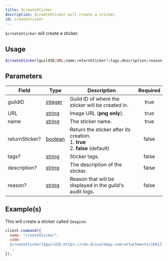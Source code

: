 ```yaml
---
title: $createSticker
description: $createSticker will create a sticker.
id: createSticker
---
```


`$createSticker` will create a sticker.

## Usage

```php
$createSticker[guildID;URL;name;returnSticker?;tags;description;reason]
```

## Parameters

| Field          | Type                                                                                                | Description                                                                             | Required |
| -------------- | --------------------------------------------------------------------------------------------------- | --------------------------------------------------------------------------------------- | :------: |
| guildID        | [integer](https://developer.mozilla.org/en-US/docs/Web/JavaScript/Reference/Global_Objects/Integer) | Guild ID of where the sticker will be created in.                                       |   true   |
| URL            | [string](https://developer.mozilla.org/en-US/docs/Web/JavaScript/Reference/Global_Objects/String)   | Image URL (**png only**).                                                               |   true   |
| name           | [string](https://developer.mozilla.org/en-US/docs/Web/JavaScript/Reference/Global_Objects/String)   | The sticker name.                                                                       |   true   |
| returnSticker? | [boolean](https://developer.mozilla.org/en-US/docs/Web/JavaScript/Reference/Global_Objects/Boolean) | Return the sticker after its creation. <br /> 1. **true** <br /> 2. **false** (default) |  false   |
| tags?          | [string](https://developer.mozilla.org/en-US/docs/Web/JavaScript/Reference/Global_Objects/String)   | Sticker tags.                                                                           |  false   |
| description?   | [string](https://developer.mozilla.org/en-US/docs/Web/JavaScript/Reference/Global_Objects/String)   | The description of the sticker.                                                         |  false   |
| reason?        | [string](https://developer.mozilla.org/en-US/docs/Web/JavaScript/Reference/Global_Objects/String)   | Reason that will be displayed in the guild's audit logs.                                |  false   |

## Example(s)

This will create a sticker called `Imagine`:

```javascript
client.command({
  name: "createSticker",
  code: `
  $createSticker[$guildID;https://cdn.discordapp.com/attachments/1061712111052521493/1066397675278323734/692445926480150611.png;Imagine;true;money;Random sticker;Testing.]
  `,
});
```
